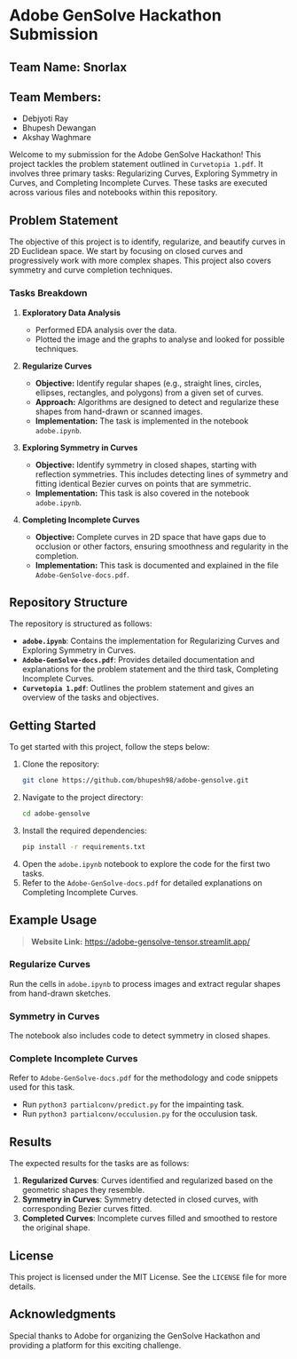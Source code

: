 # Adobe GenSolve Hackathon Submission
## Team Name: Snorlax
## Team Members:
- Debjyoti Ray
- Bhupesh Dewangan
- Akshay Waghmare

Welcome to my submission for the Adobe GenSolve Hackathon! This project tackles the problem statement outlined in `Curvetopia 1.pdf`. It involves three primary tasks: Regularizing Curves, Exploring Symmetry in Curves, and Completing Incomplete Curves. These tasks are executed across various files and notebooks within this repository.

## Problem Statement

The objective of this project is to identify, regularize, and beautify curves in 2D Euclidean space. We start by focusing on closed curves and progressively work with more complex shapes. This project also covers symmetry and curve completion techniques.

### Tasks Breakdown

1. **Exploratory Data Analysis**
   - Performed EDA analysis over the data.
   - Plotted the image and the graphs to analyse and looked for possible techniques.

1. **Regularize Curves**
   - **Objective:** Identify regular shapes (e.g., straight lines, circles, ellipses, rectangles, and polygons) from a given set of curves.
   - **Approach:** Algorithms are designed to detect and regularize these shapes from hand-drawn or scanned images.
   - **Implementation:** The task is implemented in the notebook `adobe.ipynb`.

2. **Exploring Symmetry in Curves**
   - **Objective:** Identify symmetry in closed shapes, starting with reflection symmetries. This includes detecting lines of symmetry and fitting identical Bezier curves on points that are symmetric.
   - **Implementation:** This task is also covered in the notebook `adobe.ipynb`.

3. **Completing Incomplete Curves**
   - **Objective:** Complete curves in 2D space that have gaps due to occlusion or other factors, ensuring smoothness and regularity in the completion.
   - **Implementation:** This task is documented and explained in the file `Adobe-GenSolve-docs.pdf`.

## Repository Structure

The repository is structured as follows:

- **`adobe.ipynb`**: Contains the implementation for Regularizing Curves and Exploring Symmetry in Curves.
- **`Adobe-GenSolve-docs.pdf`**: Provides detailed documentation and explanations for the problem statement and the third task, Completing Incomplete Curves.
- **`Curvetopia 1.pdf`**: Outlines the problem statement and gives an overview of the tasks and objectives.

## Getting Started

To get started with this project, follow the steps below:

1. Clone the repository:
   ```bash
   git clone https://github.com/bhupesh98/adobe-gensolve.git
   ```
2. Navigate to the project directory:
   ```bash
   cd adobe-gensolve
   ```
3. Install the required dependencies:
   ```bash
   pip install -r requirements.txt
   ```
4. Open the `adobe.ipynb` notebook to explore the code for the first two tasks.
5. Refer to the `Adobe-GenSolve-docs.pdf` for detailed explanations on Completing Incomplete Curves.

## Example Usage

> **Website Link:** https://adobe-gensolve-tensor.streamlit.app/

### Regularize Curves
Run the cells in `adobe.ipynb` to process images and extract regular shapes from hand-drawn sketches.

### Symmetry in Curves
The notebook also includes code to detect symmetry in closed shapes.

### Complete Incomplete Curves
Refer to `Adobe-GenSolve-docs.pdf` for the methodology and code snippets used for this task.
- Run `python3 partialconv/predict.py` for the impainting task.
- Run `python3 partialconv/occulusion.py` for the occulusion task.

## Results

The expected results for the tasks are as follows:

1. **Regularized Curves**: Curves identified and regularized based on the geometric shapes they resemble.
2. **Symmetry in Curves**: Symmetry detected in closed curves, with corresponding Bezier curves fitted.
3. **Completed Curves**: Incomplete curves filled and smoothed to restore the original shape.

## License

This project is licensed under the MIT License. See the `LICENSE` file for more details.

## Acknowledgments

Special thanks to Adobe for organizing the GenSolve Hackathon and providing a platform for this exciting challenge.
